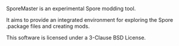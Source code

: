 SporeMaster is an experimental Spore modding tool.

It aims to provide an integrated environment for exploring the Spore .package files and creating mods.

This software is licensed under a 3-Clause BSD License.
